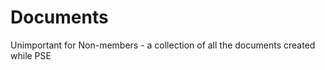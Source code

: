Documents
=========

Unimportant for Non-members - a collection of all the documents created while PSE
